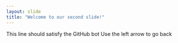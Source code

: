 ```yaml
---
layout: slide
title: "Welcome to our second slide!"
---
```

This line should satisfy the GitHub bot
Use the left arrow to go back